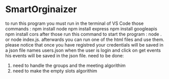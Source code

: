 # SmartOrginaizer
to run this program you must run in the terminal of VS Code those commands :
npm install node 
npm install express
npm install googleapis
npm install cors
after those run this command to start the program :
node . or node index.js.
afterwards you can run one of the html files and use them.
please notice that once you have registred your credentials will be saved in a json file names users.json
when the user is login and click on get events his events will be saved in the json file.
need to be done:
1. need to handle the groups and the meeting algorithim
2. need to make the empty slots algorithim

